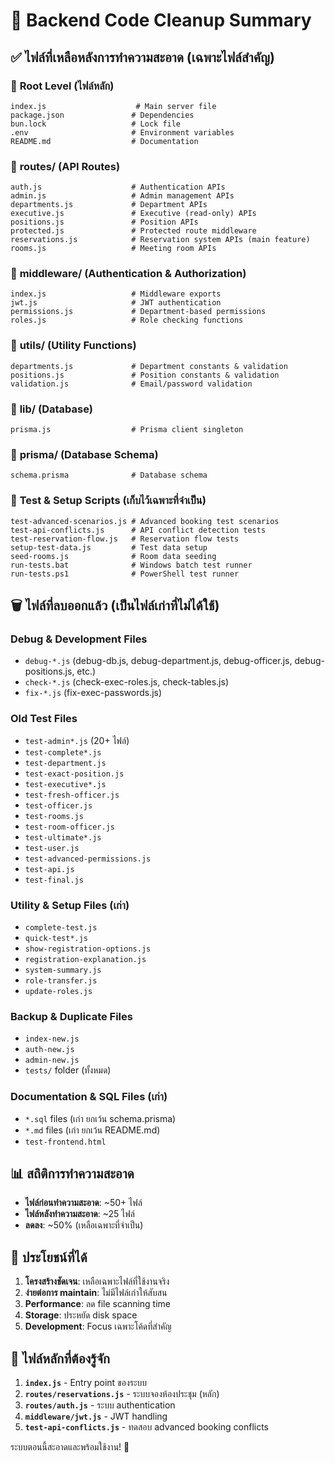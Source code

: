 # 🧹 Backend Code Cleanup Summary

## ✅ ไฟล์ที่เหลือหลังการทำความสะอาด (เฉพาะไฟล์สำคัญ)

### 📁 **Root Level** (ไฟล์หลัก)
```
index.js                    # Main server file
package.json               # Dependencies
bun.lock                   # Lock file
.env                       # Environment variables
README.md                  # Documentation
```

### 📁 **routes/** (API Routes)
```
auth.js                    # Authentication APIs
admin.js                   # Admin management APIs
departments.js             # Department APIs  
executive.js               # Executive (read-only) APIs
positions.js               # Position APIs
protected.js               # Protected route middleware
reservations.js            # Reservation system APIs (main feature)
rooms.js                   # Meeting room APIs
```

### 📁 **middleware/** (Authentication & Authorization)
```
index.js                   # Middleware exports
jwt.js                     # JWT authentication
permissions.js             # Department-based permissions
roles.js                   # Role checking functions
```

### 📁 **utils/** (Utility Functions)
```
departments.js             # Department constants & validation
positions.js               # Position constants & validation
validation.js              # Email/password validation
```

### 📁 **lib/** (Database)
```
prisma.js                  # Prisma client singleton
```

### 📁 **prisma/** (Database Schema)
```
schema.prisma              # Database schema
```

### 🧪 **Test & Setup Scripts** (เก็บไว้เฉพาะที่จำเป็น)
```
test-advanced-scenarios.js # Advanced booking test scenarios
test-api-conflicts.js      # API conflict detection tests
test-reservation-flow.js   # Reservation flow tests
setup-test-data.js         # Test data setup
seed-rooms.js              # Room data seeding
run-tests.bat              # Windows batch test runner
run-tests.ps1              # PowerShell test runner
```

## 🗑️ **ไฟล์ที่ลบออกแล้ว** (เป็นไฟล์เก่าที่ไม่ได้ใช้)

### Debug & Development Files
- `debug-*.js` (debug-db.js, debug-department.js, debug-officer.js, debug-positions.js, etc.)
- `check-*.js` (check-exec-roles.js, check-tables.js)
- `fix-*.js` (fix-exec-passwords.js)

### Old Test Files
- `test-admin*.js` (20+ ไฟล์)
- `test-complete*.js`
- `test-department.js`
- `test-exact-position.js`
- `test-executive*.js`
- `test-fresh-officer.js`
- `test-officer.js`
- `test-rooms.js`
- `test-room-officer.js`
- `test-ultimate*.js`
- `test-user.js`
- `test-advanced-permissions.js`
- `test-api.js`
- `test-final.js`

### Utility & Setup Files (เก่า)
- `complete-test.js`
- `quick-test*.js`
- `show-registration-options.js`
- `registration-explanation.js`
- `system-summary.js`
- `role-transfer.js`
- `update-roles.js`

### Backup & Duplicate Files
- `index-new.js`
- `auth-new.js`
- `admin-new.js`
- `tests/` folder (ทั้งหมด)

### Documentation & SQL Files (เก่า)
- `*.sql` files (เก่า ยกเว้น schema.prisma)
- `*.md` files (เก่า ยกเว้น README.md)
- `test-frontend.html`

## 📊 **สถิติการทำความสะอาด**

- **ไฟล์ก่อนทำความสะอาด**: ~50+ ไฟล์
- **ไฟล์หลังทำความสะอาด**: ~25 ไฟล์
- **ลดลง**: ~50% (เหลือเฉพาะที่จำเป็น)

## 🎯 **ประโยชน์ที่ได้**

1. **โครงสร้างชัดเจน**: เหลือเฉพาะไฟล์ที่ใช้งานจริง
2. **ง่ายต่อการ maintain**: ไม่มีไฟล์เก่าให้สับสน
3. **Performance**: ลด file scanning time
4. **Storage**: ประหยัด disk space
5. **Development**: Focus เฉพาะโค้ดที่สำคัญ

## 🚀 **ไฟล์หลักที่ต้องรู้จัก**

1. **`index.js`** - Entry point ของระบบ
2. **`routes/reservations.js`** - ระบบจองห้องประชุม (หลัก)
3. **`routes/auth.js`** - ระบบ authentication
4. **`middleware/jwt.js`** - JWT handling
5. **`test-api-conflicts.js`** - ทดสอบ advanced booking conflicts

ระบบตอนนี้สะอาดและพร้อมใช้งาน! 🎉
